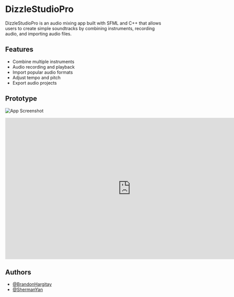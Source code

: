 
# DizzleStudioPro

DizzleStudioPro is an audio mixing app built with SFML and C++ that allows users to create simple soundtracks by combining instruments, recording audio, and importing audio files.

## Features

- Combine multiple instruments
- Audio recording and playback
- Import popular audio formats
- Adjust tempo and pitch
- Export audio projects

## Prototype 

![App Screenshot](https://user-images.githubusercontent.com/93677930/232147668-fd4f5746-4e20-41fb-b6b9-b14452b32d6f.png)

<iframe style="border: 1px solid rgba(0, 0, 0, 0.1);" width="800" height="450" src="https://www.figma.com/embed?embed_host=share&url=https%3A%2F%2Fwww.figma.com%2Ffile%2FmZNYAybmni55Zf7WwU0KTX%2FDJ-App-Prototype%3Fnode-id%3D0%253A1%26t%3DM5HJhewJ0H8i3tMm-1" allowfullscreen></iframe>

## Authors

- [@BrandonHargitay](https://github.com/BrandonHargitay)
- [@ShermanYan](https://github.com/shermanyan)


